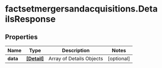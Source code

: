 # factsetmergersandacquisitions.DetailsResponse

## Properties

Name | Type | Description | Notes
------------ | ------------- | ------------- | -------------
**data** | [**[Detail]**](Detail.md) | Array of Details Objects | [optional] 


